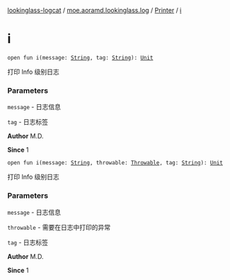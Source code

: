 [lookinglass-logcat](../../index.md) / [moe.aoramd.lookinglass.log](../index.md) / [Printer](index.md) / [i](./i.md)

# i

`open fun i(message: `[`String`](https://kotlinlang.org/api/latest/jvm/stdlib/kotlin/-string/index.html)`, tag: `[`String`](https://kotlinlang.org/api/latest/jvm/stdlib/kotlin/-string/index.html)`): `[`Unit`](https://kotlinlang.org/api/latest/jvm/stdlib/kotlin/-unit/index.html)

打印 Info 级别日志

### Parameters

`message` - 日志信息

`tag` - 日志标签

**Author**
M.D.

**Since**
1

`open fun i(message: `[`String`](https://kotlinlang.org/api/latest/jvm/stdlib/kotlin/-string/index.html)`, throwable: `[`Throwable`](https://kotlinlang.org/api/latest/jvm/stdlib/kotlin/-throwable/index.html)`, tag: `[`String`](https://kotlinlang.org/api/latest/jvm/stdlib/kotlin/-string/index.html)`): `[`Unit`](https://kotlinlang.org/api/latest/jvm/stdlib/kotlin/-unit/index.html)

打印 Info 级别日志

### Parameters

`message` - 日志信息

`throwable` - 需要在日志中打印的异常

`tag` - 日志标签

**Author**
M.D.

**Since**
1

